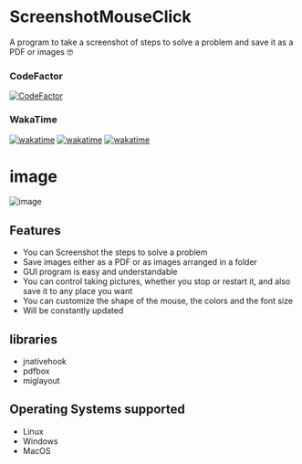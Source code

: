 # ScreenshotMouseClick

A program to take a screenshot of steps to solve a problem and save it as a PDF or images 🤓

### CodeFactor
[![CodeFactor](https://www.codefactor.io/repository/github/yosefjoo/screenshotmouseclick/badge)](https://www.codefactor.io/repository/github/yosefjoo/screenshotmouseclick)
### WakaTime
[![wakatime](https://wakatime.com/badge/user/6c4f46ee-13e1-4a16-a575-bfb2d74de901/project/f6c04535-67a6-45c4-9427-d619d764692e.svg)](https://wakatime.com/badge/user/6c4f46ee-13e1-4a16-a575-bfb2d74de901/project/f6c04535-67a6-45c4-9427-d619d764692e)
[![wakatime](https://wakatime.com/badge/user/6c4f46ee-13e1-4a16-a575-bfb2d74de901/project/fe8ea399-00d5-4f1d-b6a0-f30d9494c0f3.svg)](https://wakatime.com/badge/user/6c4f46ee-13e1-4a16-a575-bfb2d74de901/project/fe8ea399-00d5-4f1d-b6a0-f30d9494c0f3)
[![wakatime](https://wakatime.com/badge/user/6c4f46ee-13e1-4a16-a575-bfb2d74de901/project/e6827f2e-c42c-48ce-8f78-942dbc9a7065.svg)](https://wakatime.com/badge/user/6c4f46ee-13e1-4a16-a575-bfb2d74de901/project/e6827f2e-c42c-48ce-8f78-942dbc9a7065)

# image

![image]()


## Features

- You can Screenshot  the steps to solve a problem
- Save images either as a PDF or as images arranged in a folder
- GUI program is easy and understandable
- You can control taking pictures, whether you stop or restart it, and also save it to any place you want
- You can customize the shape of the mouse, the colors and the font size
- Will be constantly updated
## libraries
- jnativehook
- pdfbox
- miglayout

## Operating Systems supported
- Linux
- Windows
- MacOS
